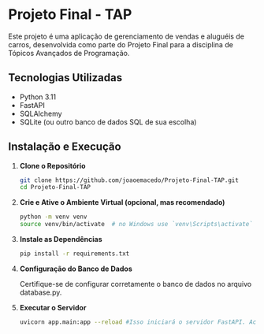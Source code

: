 # Projeto Final - TAP

Este projeto é uma aplicação de gerenciamento de vendas e aluguéis de carros, desenvolvida como parte do Projeto Final para a disciplina de Tópicos Avançados de Programação.

## Tecnologias Utilizadas

- Python 3.11
- FastAPI
- SQLAlchemy
- SQLite (ou outro banco de dados SQL de sua escolha)

## Instalação e Execução

1. **Clone o Repositório**

   ```bash
   git clone https://github.com/joaoemacedo/Projeto-Final-TAP.git
   cd Projeto-Final-TAP
   ```

2. **Crie e Ative o Ambiente Virtual (opcional, mas recomendado)**

    ```bash
    python -m venv venv
    source venv/bin/activate  # no Windows use `venv\Scripts\activate`
    ```

3. **Instale as Dependências**

    ```bash
    pip install -r requirements.txt
    ```

4. **Configuração do Banco de Dados**

    Certifique-se de configurar corretamente o banco de dados no arquivo database.py.

5. **Executar o Servidor**

    ```bash
    uvicorn app.main:app --reload #Isso iniciará o servidor FastAPI. Acesse http://localhost:8000 em seu navegador para interagir com a API.
